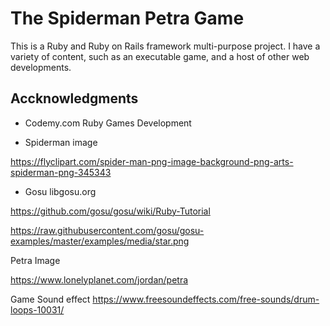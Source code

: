 # The Spiderman Petra Game
This is a Ruby and Ruby on Rails framework multi-purpose project. I have a variety of content, such as an executable game, and a host of other web developments.

## Accknowledgments

* Codemy.com
 Ruby Games Development
 
 
 
 * Spiderman image
 
 https://flyclipart.com/spider-man-png-image-background-png-arts-spiderman-png-345343
 
 * Gosu 
 libgosu.org
 
 https://github.com/gosu/gosu/wiki/Ruby-Tutorial
 
 https://raw.githubusercontent.com/gosu/gosu-examples/master/examples/media/star.png
 
 Petra Image
 
 https://www.lonelyplanet.com/jordan/petra
 
 Game Sound effect
 https://www.freesoundeffects.com/free-sounds/drum-loops-10031/
 
 
 
